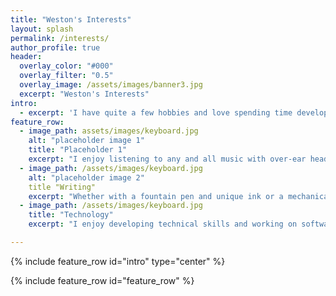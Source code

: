 ```yaml
---
title: "Weston's Interests"
layout: splash
permalink: /interests/
author_profile: true
header:
  overlay_color: "#000"
  overlay_filter: "0.5"
  overlay_image: /assets/images/banner3.jpg
  excerpt: "Weston's Interests"
intro: 
  - excerpt: 'I have quite a few hobbies and love spending time developing them.'
feature_row:
  - image_path: assets/images/keyboard.jpg
    alt: "placeholder image 1"
    title: "Placeholder 1"
    excerpt: "I enjoy listening to any and all music with over-ear headphones, in-ear monitors, stereo equipment, and anything else that brings out the life in a song."
  - image_path: /assets/images/keyboard.jpg
    alt: "placeholder image 2"
    title "Writing"
    excerpt: "Whether with a fountain pen and unique ink or a mechanical pencil and a sketchpad, I relax with writing and sketching."
  - image_path: /assets/images/keyboard.jpg
    title: "Technology"
    excerpt: "I enjoy developing technical skills and working on software and hardware as time and patience permit."

---
```

{% include feature_row id="intro" type="center" %}

{% include feature_row id="feature_row" %}
